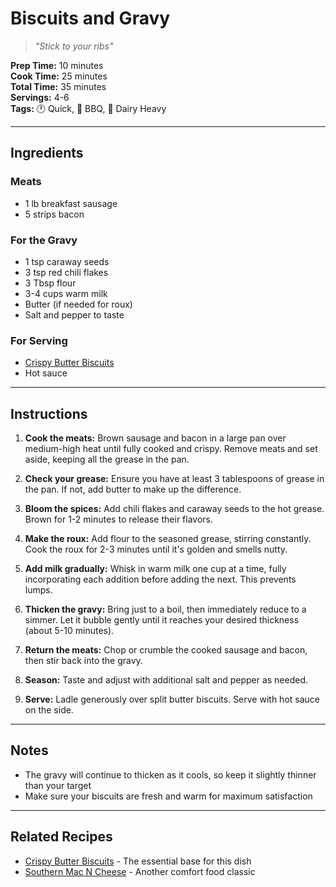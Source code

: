 # Biscuits and Gravy

> *"Stick to your ribs"*

**Prep Time:** 10 minutes  
**Cook Time:** 25 minutes  
**Total Time:** 35 minutes  
**Servings:** 4-6  
**Tags:** 🕐 Quick, 🍖 BBQ, 🥛 Dairy Heavy

---

## Ingredients

### Meats
- 1 lb breakfast sausage
- 5 strips bacon

### For the Gravy
- 1 tsp caraway seeds
- 3 tsp red chili flakes
- 3 Tbsp flour
- 3-4 cups warm milk
- Butter (if needed for roux)
- Salt and pepper to taste

### For Serving
- [Crispy Butter Biscuits](../sides/crispy-butter-biscuits.md)
- Hot sauce

---

## Instructions

1. **Cook the meats:** Brown sausage and bacon in a large pan over medium-high heat until fully cooked and crispy. Remove meats and set aside, keeping all the grease in the pan.

2. **Check your grease:** Ensure you have at least 3 tablespoons of grease in the pan. If not, add butter to make up the difference.

3. **Bloom the spices:** Add chili flakes and caraway seeds to the hot grease. Brown for 1-2 minutes to release their flavors.

4. **Make the roux:** Add flour to the seasoned grease, stirring constantly. Cook the roux for 2-3 minutes until it's golden and smells nutty.

5. **Add milk gradually:** Whisk in warm milk one cup at a time, fully incorporating each addition before adding the next. This prevents lumps.

6. **Thicken the gravy:** Bring just to a boil, then immediately reduce to a simmer. Let it bubble gently until it reaches your desired thickness (about 5-10 minutes).

7. **Return the meats:** Chop or crumble the cooked sausage and bacon, then stir back into the gravy.

8. **Season:** Taste and adjust with additional salt and pepper as needed.

9. **Serve:** Ladle generously over split butter biscuits. Serve with hot sauce on the side.

---

## Notes

- The gravy will continue to thicken as it cools, so keep it slightly thinner than your target
- Make sure your biscuits are fresh and warm for maximum satisfaction

---

## Related Recipes

- [Crispy Butter Biscuits](../sides/crispy-butter-biscuits.md) - The essential base for this dish
- [Southern Mac N Cheese](../mains/southern-mac-n-cheese.md) - Another comfort food classic
